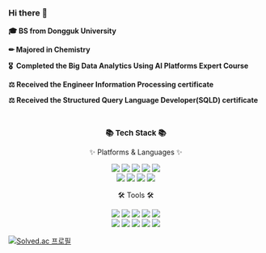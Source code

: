 ### Hi there 👋

<p><b>🎓 BS from Dongguk University</b></p>
<p><b>✏ Majored in Chemistry</b></p>
<p><b>🎖&nbsp; Completed the Big Data Analytics Using AI Platforms Expert Course</b></p>
<p><b>⚖ Received the Engineer Information Processing certificate</b></p>
<p><b>⚖ Received the Structured Query Language Developer(SQLD) certificate</b></p></br>

<div align="center">
    <p style="font-size:15px"><b>📚 Tech Stack 📚</b></p>
    <p>✨ Platforms & Languages ✨<p>
	<img src="https://img.shields.io/badge/Python-F7DF1E?style=flat&logo=Python&logoColor=white" />
	<img src="https://img.shields.io/badge/R-276DC3?style=flat&logo=R&logoColor=white" />
	<img src="https://img.shields.io/badge/Oracle-F80000?style=flat&logo=Oracle&logoColor=white" />
        <img src="https://img.shields.io/badge/Java-007396?style=flat&logo=Java&logoColor=white" />
        <img src="https://img.shields.io/badge/Selenium-43B02A?style=flat&logo=Selenium&logoColor=white" /></br>
        <img src="https://img.shields.io/badge/Pandas-150458?style=flat&logo=Pandas&logoColor=white" />		
        <img src="https://img.shields.io/badge/TenserFlow-FF6F00?style=flat&logo=TenserFlow&logoColor=white" />	
        <img src="https://img.shields.io/badge/PyTorch-EE4C2C?style=flat&logo=PyTorch&logoColor=white" />
        <img src="https://img.shields.io/badge/Keras-D00000?style=flat&logo=Keras&logoColor=white" />	
    <p>🛠 Tools 🛠<p>
	<img src="https://img.shields.io/badge/GitHub-181717?style=flat&logo=GitHub&logoColor=white" />
	<img src="https://img.shields.io/badge/VisualStudioCode-007ACC?style=flat&logo=VisualStudioCode&logoColor=white" />
        <img src="https://img.shields.io/badge/Pycharm-000000?style=flat&logo=Pycharm&logoColor=white" />
        <img src="https://img.shields.io/badge/EclipseIDE-2C2255?style=flat&logo=EclipseIDE&logoColor=white" />
	<img src="https://img.shields.io/badge/Postman-FF6C37?style=flat&logo=Postman&logoColor=white" /></br>
        <img src="https://img.shields.io/badge/Streamlit-FF4B4B?style=flat&logo=Streamlit&logoColor=white" />  
        <img src="https://img.shields.io/badge/GoogleColab-F9AB00?style=flat&logo=GoogleColab&logoColor=white" />  
        <img src="https://img.shields.io/badge/Kaggle-20BEFF?style=flat&logo=Kaggle&logoColor=white" />
        <img src="https://img.shields.io/badge/Qgis-589632?style=flat&logo=Qgis&logoColor=white" />
	<img src="https://img.shields.io/badge/Slack-4A154B?style=flat&logo=Slack&logoColor=white" />
</div>


[![Solved.ac 프로필](https://mazassumnida.wtf/api/v2/generate_badge?boj=sung4510)](https://solved.ac/sung4510)


<!--
**YulminSung/YulminSung** is a ✨ _special_ ✨ repository because its `README.md` (this file) appears on your GitHub profile.

Here are some ideas to get you started:

- 🔭 I’m currently working on ...
- 🌱 I’m currently learning ...
- 👯 I’m looking to collaborate on ...
- 🤔 I’m looking for help with ...
- 💬 Ask me about ...
- 📫 How to reach me: ...
- 😄 Pronouns: ...
- ⚡ Fun fact: ...
-->
